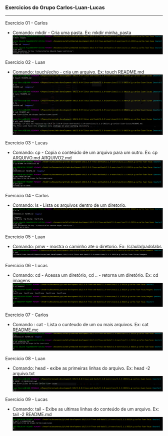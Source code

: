 ### Exercicios do Grupo Carlos-Luan-Lucas
---

Exercicio 01 - Carlos
* Comando: mkdir - Cria uma pasta. Ex: mkdir minha_pasta
![image](imagens/img-01.png)

Exercicio 02 - Luan
* Comando: touch/echo - cria um arquivo. Ex: touch README.md
![image](imagens/img-02.png)

Exercicio 03 - Lucas
* Comando: cp - Copia o conteúdo de um arquivo para um outro. Ex: cp ARQUIVO.md ARQUIVO2.md
![image](imagens/img-03.png)

Exercicio 04 - Carlos
* Comando: ls - Lista os arquivos dentro de um diretorio.
![image](imagens/img-04.png)

Exercicio 05 - Luan
* Comando: pmw - mostra o caminho ate o diretorio. Ex: /c/aula/padolabs
![image](imagens/img-05.png)

Exercicio 06 - Lucas
* Comando: cd - Acessa um diretório, cd .. - retorna um diretório. Ex: cd imagens
![image](imagens/img-06.png)

Exercicio 07 - Carlos
* Comando : cat - Lista o cunteudo de um ou mais arquivos. Ex: cat README.mc
![image](imagens/img-07.png)

Exercicio 08 - Luan
* Comando: head - exibe as primeiras linhas do arquivo. Ex: head -2 arquivo.txt
![image](imagens/img-08.png)

Exercicio 09 - Lucas
* Comando: tail - Exibe as ultimas linhas do conteúdo de um arquivo. Ex: tail -2 README.md
![image](imagens/img-09.PNG)


	

